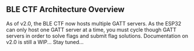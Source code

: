 ## BLE CTF Architecture Overview

As of v2.0, the BLE CTF now hosts multiple GATT servers. As the ESP32 can only host one GATT server at a time, you must cycle though GATT servers in order to solve flags and submit flag solutions.  Documentation on v2.0 is still a WIP... Stay tuned... 



